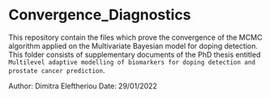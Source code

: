 # Convergence_Diagnostics
This repository contain the files which prove the convergence of the MCMC algorithm applied on the Multivariate Bayesian model for doping detection. This folder consists of supplementary documents of the PhD thesis entitled ``Multilevel adaptive modelling of biomarkers for doping detection and prostate cancer prediction``.

Author: Dimitra Eleftheriou
Date: 29/01/2022
